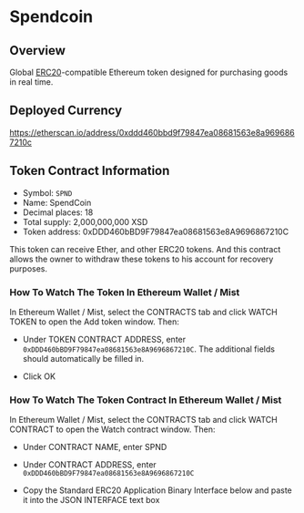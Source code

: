 # Spendcoin

## Overview
Global [ERC20](https://github.com/ethereum/EIPs/issues/20)-compatible Ethereum token designed for purchasing goods in real time.

## Deployed Currency
https://etherscan.io/address/0xddd460bbd9f79847ea08681563e8a9696867210c

## Token Contract Information

- Symbol: `SPND`
- Name: SpendCoin
- Decimal places: 18
- Total supply: 2,000,000,000 XSD
- Token address: 0xDDD460bBD9F79847ea08681563e8A9696867210C


This token can receive Ether, and other ERC20 tokens.
And this contract allows the owner to withdraw these tokens to his account for recovery purposes.

### How To Watch The Token In Ethereum Wallet / Mist

In Ethereum Wallet / Mist, select the CONTRACTS tab and click WATCH TOKEN to open the Add token window. Then:

- Under TOKEN CONTRACT ADDRESS, enter `0xDDD460bBD9F79847ea08681563e8A9696867210C`. The additional fields should automatically be filled in.

- Click OK

### How To Watch The Token Contract In Ethereum Wallet / Mist

In Ethereum Wallet / Mist, select the CONTRACTS tab and click WATCH CONTRACT to open the Watch contract window. Then:

- Under CONTRACT NAME, enter SPND

- Under CONTRACT ADDRESS, enter `0xDDD460bBD9F79847ea08681563e8A9696867210C`

- Copy the Standard ERC20 Application Binary Interface below and paste it into the JSON INTERFACE text box
